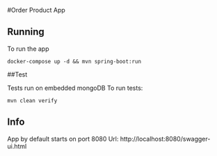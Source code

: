 
#Order Product App

## Running

To run the app 
```
docker-compose up -d && mvn spring-boot:run
```

##Test

Tests run on embedded mongoDB
To run tests:
```
mvn clean verify
```

## Info
App by default starts on port 8080
Url: http://localhost:8080/swagger-ui.html
